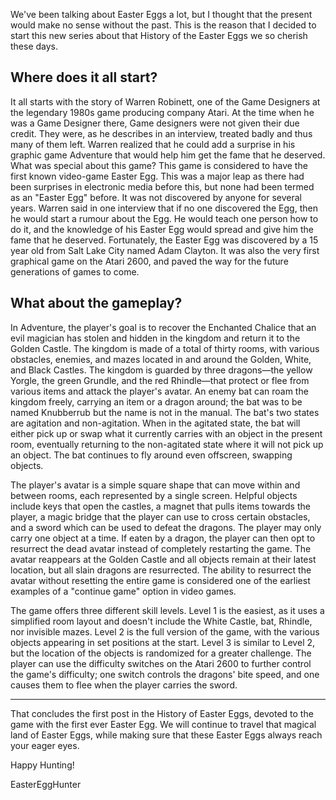  We've been talking about Easter Eggs a lot, but I thought that the present would make no sense without the past. This is the reason that I decided to start this new series about that History of the Easter Eggs we so cherish these days.

## Where does it all start?
It all starts with the story of Warren Robinett, one of the Game Designers at the legendary 1980s game producing company Atari. At the time when he was a Game Designer there, Game designers were not given their due credit. They were, as he describes in an interview, treated badly and thus many of them left. Warren realized that he could add a surprise in his graphic game Adventure that would help him get the fame that he deserved.
What was special about this game?
This game is considered to have the first known video-game Easter Egg. This was a major leap as there had been surprises in electronic media before this, but none had been termed as an "Easter Egg" before. It was not discovered by anyone for several years. Warren said in one interview that if no one discovered the Egg, then he would start a rumour about the Egg. He would teach one person how to do it, and the knowledge of his Easter Egg would spread and give him the fame that he deserved. Fortunately, the Easter Egg was discovered by a 15 year old from Salt Lake City named Adam Clayton. It was also the very first graphical game on the Atari 2600, and paved the way for the future generations of games to come.

## What about the gameplay?
In Adventure, the player's goal is to recover the Enchanted Chalice that an evil magician has stolen and hidden in the kingdom and return it to the Golden Castle. The kingdom is made of a total of thirty rooms, with various obstacles, enemies, and mazes located in and around the Golden, White, and Black Castles. The kingdom is guarded by three dragons—the yellow Yorgle, the green Grundle, and the red Rhindle—that protect or flee from various items and attack the player's avatar. An enemy bat can roam the kingdom freely, carrying an item or a dragon around; the bat was to be named Knubberrub but the name is not in the manual. The bat's two states are agitation and non-agitation. When in the agitated state, the bat will either pick up or swap what it currently carries with an object in the present room, eventually returning to the non-agitated state where it will not pick up an object. The bat continues to fly around even offscreen, swapping objects.

The player's avatar is a simple square shape that can move within and between rooms, each represented by a single screen. Helpful objects include keys that open the castles, a magnet that pulls items towards the player, a magic bridge that the player can use to cross certain obstacles, and a sword which can be used to defeat the dragons. The player may only carry one object at a time. If eaten by a dragon, the player can then opt to resurrect the dead avatar instead of completely restarting the game. The avatar reappears at the Golden Castle and all objects remain at their latest location, but all slain dragons are resurrected. The ability to resurrect the avatar without resetting the entire game is considered one of the earliest examples of a "continue game" option in video games.

The game offers three different skill levels. Level 1 is the easiest, as it uses a simplified room layout and doesn't include the White Castle, bat, Rhindle, nor invisible mazes. Level 2 is the full version of the game, with the various objects appearing in set positions at the start. Level 3 is similar to Level 2, but the location of the objects is randomized for a greater challenge. The player can use the difficulty switches on the Atari 2600 to further control the game's difficulty; one switch controls the dragons' bite speed, and one causes them to flee when the player carries the sword.

<hr>

That concludes the first post in the History of Easter Eggs, devoted to the game with the first ever Easter Egg. We will continue to travel that magical land of Easter Eggs, while making sure that these Easter Eggs always reach your eager eyes.

Happy Hunting!

EasterEggHunter
